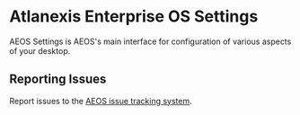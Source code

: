 Atlanexis Enterprise OS Settings
====================

AEOS Settings is AEOS's main interface for configuration of various aspects of your desktop.

## Reporting Issues


Report issues to the [AEOS issue tracking system](https://bugs.atlanexis.com).
